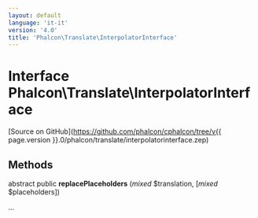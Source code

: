 ```yaml
---
layout: default
language: 'it-it'
version: '4.0'
title: 'Phalcon\Translate\InterpolatorInterface'
---
```


# Interface **Phalcon\Translate\InterpolatorInterface**

[Source on GitHub](https://github.com/phalcon/cphalcon/tree/v{{ page.version }}.0/phalcon/translate/interpolatorinterface.zep)

## Methods

abstract public **replacePlaceholders** (*mixed* $translation, [*mixed* $placeholders])

...